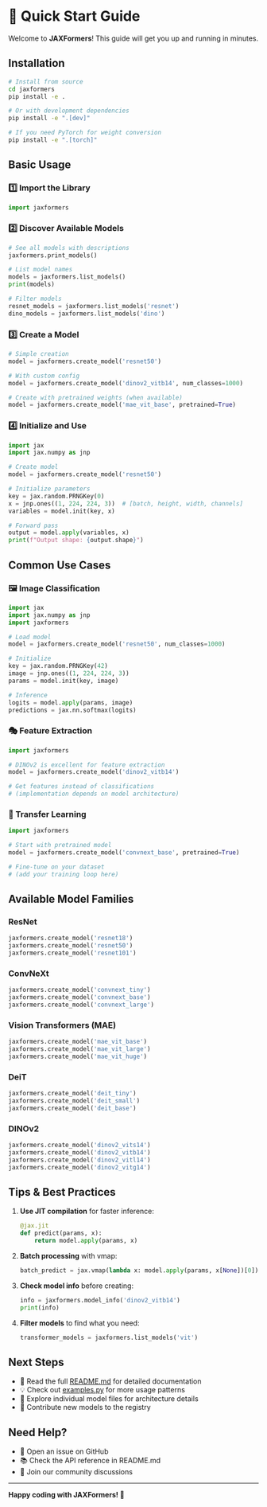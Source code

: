 # 🚀 Quick Start Guide

Welcome to **JAXFormers**! This guide will get you up and running in minutes.

## Installation

```bash
# Install from source
cd jaxformers
pip install -e .

# Or with development dependencies
pip install -e ".[dev]"

# If you need PyTorch for weight conversion
pip install -e ".[torch]"
```

## Basic Usage

### 1️⃣ Import the Library

```python
import jaxformers
```

### 2️⃣ Discover Available Models

```python
# See all models with descriptions
jaxformers.print_models()

# List model names
models = jaxformers.list_models()
print(models)

# Filter models
resnet_models = jaxformers.list_models('resnet')
dino_models = jaxformers.list_models('dino')
```

### 3️⃣ Create a Model

```python
# Simple creation
model = jaxformers.create_model('resnet50')

# With custom config
model = jaxformers.create_model('dinov2_vitb14', num_classes=1000)

# Create with pretrained weights (when available)
model = jaxformers.create_model('mae_vit_base', pretrained=True)
```

### 4️⃣ Initialize and Use

```python
import jax
import jax.numpy as jnp

# Create model
model = jaxformers.create_model('resnet50')

# Initialize parameters
key = jax.random.PRNGKey(0)
x = jnp.ones((1, 224, 224, 3))  # [batch, height, width, channels]
variables = model.init(key, x)

# Forward pass
output = model.apply(variables, x)
print(f"Output shape: {output.shape}")
```

## Common Use Cases

### 🖼️ Image Classification

```python
import jax
import jax.numpy as jnp
import jaxformers

# Load model
model = jaxformers.create_model('resnet50', num_classes=1000)

# Initialize
key = jax.random.PRNGKey(42)
image = jnp.ones((1, 224, 224, 3))
params = model.init(key, image)

# Inference
logits = model.apply(params, image)
predictions = jax.nn.softmax(logits)
```

### 🎭 Feature Extraction

```python
import jaxformers

# DINOv2 is excellent for feature extraction
model = jaxformers.create_model('dinov2_vitb14')

# Get features instead of classifications
# (implementation depends on model architecture)
```

### 🔄 Transfer Learning

```python
import jaxformers

# Start with pretrained model
model = jaxformers.create_model('convnext_base', pretrained=True)

# Fine-tune on your dataset
# (add your training loop here)
```

## Available Model Families

### ResNet
```python
jaxformers.create_model('resnet18')
jaxformers.create_model('resnet50')
jaxformers.create_model('resnet101')
```

### ConvNeXt
```python
jaxformers.create_model('convnext_tiny')
jaxformers.create_model('convnext_base')
jaxformers.create_model('convnext_large')
```

### Vision Transformers (MAE)
```python
jaxformers.create_model('mae_vit_base')
jaxformers.create_model('mae_vit_large')
jaxformers.create_model('mae_vit_huge')
```

### DeiT
```python
jaxformers.create_model('deit_tiny')
jaxformers.create_model('deit_small')
jaxformers.create_model('deit_base')
```

### DINOv2
```python
jaxformers.create_model('dinov2_vits14')
jaxformers.create_model('dinov2_vitb14')
jaxformers.create_model('dinov2_vitl14')
jaxformers.create_model('dinov2_vitg14')
```

## Tips & Best Practices

1. **Use JIT compilation** for faster inference:
   ```python
   @jax.jit
   def predict(params, x):
       return model.apply(params, x)
   ```

2. **Batch processing** with vmap:
   ```python
   batch_predict = jax.vmap(lambda x: model.apply(params, x[None])[0])
   ```

3. **Check model info** before creating:
   ```python
   info = jaxformers.model_info('dinov2_vitb14')
   print(info)
   ```

4. **Filter models** to find what you need:
   ```python
   transformer_models = jaxformers.list_models('vit')
   ```

## Next Steps

- 📖 Read the full [README.md](README.md) for detailed documentation
- 💡 Check out [examples.py](examples.py) for more usage patterns
- 🔧 Explore individual model files for architecture details
- 🤝 Contribute new models to the registry

## Need Help?

- 📮 Open an issue on GitHub
- 📚 Check the API reference in README.md
- 💬 Join our community discussions

---

**Happy coding with JAXFormers! 🎉**
